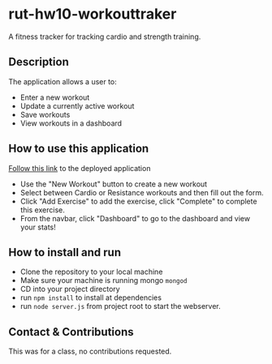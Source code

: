 # rut-hw10-workouttraker
A fitness tracker for tracking cardio and strength training.

## Description
The application allows a user to:
* Enter a new workout
* Update a currently active workout
* Save workouts
* View workouts in a dashboard

## How to use this application
[Follow this link]() to the deployed application 
* Use the "New Workout" button to create a new workout
* Select between Cardio or Resistance workouts and then fill out the form.
* Click "Add Exercise" to add the exercise, click "Complete" to complete this exercise.
* From the navbar, click "Dashboard" to go to the dashboard and view your stats!

## How to install and run
* Clone the repository to your local machine
* Make sure your machine is running mongo `mongod`
* CD into your project directory
* run `npm install` to install at dependencies
* run `node server.js` from project root to start the webserver.

## Contact & Contributions
This was for a class, no contributions requested.